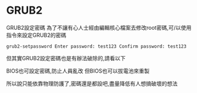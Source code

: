 # GRUB2

GRUB2設定密碼 為了不讓有心人士經由編輯核心檔案去修改root密碼,可/以使用指令來設定GRUB2的密碼 

```
grub2-setpassword Enter password: test123 Confirm password: test123 
```

但其實GRUB2設定密碼也是有辦法破除的,請看以下

BIOS也可設定密碼,防止人員亂改 但BIOS也可以拔電池來重製

所以說只能依靠物理防護了,密碼還是都設吧,盡量降低有人想搞破壞的想法